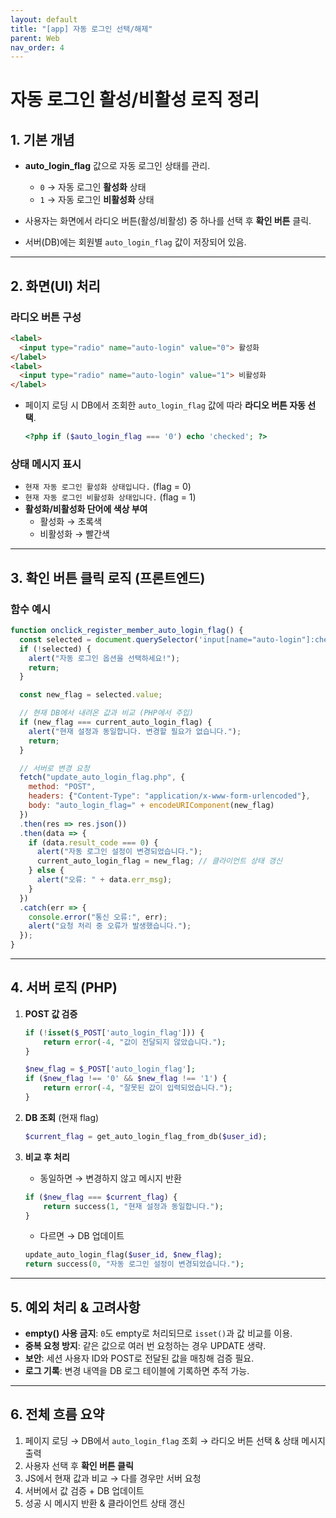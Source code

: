 ```yaml
---
layout: default
title: "[app] 자동 로그인 선택/해제"
parent: Web
nav_order: 4
---
```


# 자동 로그인 활성/비활성 로직 정리

## 1. 기본 개념

- **auto\_login\_flag** 값으로 자동 로그인 상태를 관리.

  - `0` → 자동 로그인 **활성화** 상태
  - `1` → 자동 로그인 **비활성화** 상태

- 사용자는 화면에서 라디오 버튼(활성/비활성) 중 하나를 선택 후 **확인 버튼** 클릭.

- 서버(DB)에는 회원별 `auto_login_flag` 값이 저장되어 있음.

---

## 2. 화면(UI) 처리

### 라디오 버튼 구성

```html
<label>
  <input type="radio" name="auto-login" value="0"> 활성화
</label>
<label>
  <input type="radio" name="auto-login" value="1"> 비활성화
</label>
```

- 페이지 로딩 시 DB에서 조회한 `auto_login_flag` 값에 따라 **라디오 버튼 자동 선택**.
  ```php
  <?php if ($auto_login_flag === '0') echo 'checked'; ?>
  ```

### 상태 메시지 표시

- `현재 자동 로그인 활성화 상태입니다.` (flag = 0)
- `현재 자동 로그인 비활성화 상태입니다.` (flag = 1)
- **활성화/비활성화 단어에 색상 부여**
  - 활성화 → 초록색
  - 비활성화 → 빨간색

---

## 3. 확인 버튼 클릭 로직 (프론트엔드)

### 함수 예시

```javascript
function onclick_register_member_auto_login_flag() {
  const selected = document.querySelector('input[name="auto-login"]:checked');
  if (!selected) {
    alert("자동 로그인 옵션을 선택하세요!");
    return;
  }

  const new_flag = selected.value;

  // 현재 DB에서 내려온 값과 비교 (PHP에서 주입)
  if (new_flag === current_auto_login_flag) {
    alert("현재 설정과 동일합니다. 변경할 필요가 없습니다.");
    return;
  }

  // 서버로 변경 요청
  fetch("update_auto_login_flag.php", {
    method: "POST",
    headers: {"Content-Type": "application/x-www-form-urlencoded"},
    body: "auto_login_flag=" + encodeURIComponent(new_flag)
  })
  .then(res => res.json())
  .then(data => {
    if (data.result_code === 0) {
      alert("자동 로그인 설정이 변경되었습니다.");
      current_auto_login_flag = new_flag; // 클라이언트 상태 갱신
    } else {
      alert("오류: " + data.err_msg);
    }
  })
  .catch(err => {
    console.error("통신 오류:", err);
    alert("요청 처리 중 오류가 발생했습니다.");
  });
}
```

---

## 4. 서버 로직 (PHP)

1. **POST 값 검증**

   ```php
   if (!isset($_POST['auto_login_flag'])) {
       return error(-4, "값이 전달되지 않았습니다.");
   }

   $new_flag = $_POST['auto_login_flag'];
   if ($new_flag !== '0' && $new_flag !== '1') {
       return error(-4, "잘못된 값이 입력되었습니다.");
   }
   ```

2. **DB 조회** (현재 flag)

   ```php
   $current_flag = get_auto_login_flag_from_db($user_id);
   ```

3. **비교 후 처리**

   - 동일하면 → 변경하지 않고 메시지 반환

   ```php
   if ($new_flag === $current_flag) {
       return success(1, "현재 설정과 동일합니다.");
   }
   ```

   - 다르면 → DB 업데이트

   ```php
   update_auto_login_flag($user_id, $new_flag);
   return success(0, "자동 로그인 설정이 변경되었습니다.");
   ```

---

## 5. 예외 처리 & 고려사항

- **empty() 사용 금지**: `0`도 empty로 처리되므로 `isset()`과 값 비교를 이용.
- **중복 요청 방지**: 같은 값으로 여러 번 요청하는 경우 UPDATE 생략.
- **보안**: 세션 사용자 ID와 POST로 전달된 값을 매칭해 검증 필요.
- **로그 기록**: 변경 내역을 DB 로그 테이블에 기록하면 추적 가능.

---

## 6. 전체 흐름 요약

1. 페이지 로딩 → DB에서 `auto_login_flag` 조회 → 라디오 버튼 선택 & 상태 메시지 출력
2. 사용자 선택 후 **확인 버튼 클릭**
3. JS에서 현재 값과 비교 → 다를 경우만 서버 요청
4. 서버에서 값 검증 + DB 업데이트
5. 성공 시 메시지 반환 & 클라이언트 상태 갱신

